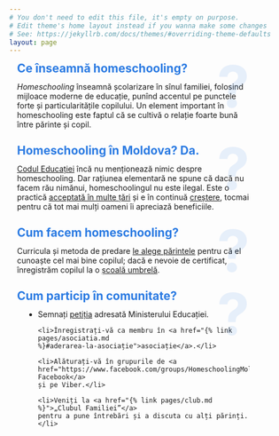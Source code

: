 ```yaml
---
# You don't need to edit this file, it's empty on purpose.
# Edit theme's home layout instead if you wanna make some changes
# See: https://jekyllrb.com/docs/themes/#overriding-theme-defaults
layout: page
---
```


<style>
.post-header {
  display: none;
}

section.blurb {
  margin: 2em 1em 1em;
  max-width: 30em;
  position: relative;
}

section.blurb h2:before {
  content: "?";
  position: absolute;
  right: 0;
  margin-top: -0.1em;
  font-size: 5em;
  font-weight: bold;
  opacity: 0.1;
  line-height: 1;
  pointer-events: none;
}

section.blurb:first-of-type {
  margin-top: 0;
}

section.blurb h2 {
  margin: 0 0 0.25em 0;
  line-height: 1;
  color: #2a7ae2;
}
</style>

<section class="blurb">
  <h2>Ce înseamnă homeschooling?</h2>

  <p><dfn>Homeschooling</dfn> înseamnă școlarizare în sînul familiei, folosind
  mijloace moderne de educație, punînd accentul pe punctele forte și
  particularitățile copilului.  Un element important în homeschooling este
  faptul că se cultivă o relație foarte bună între părinte și copil.</p>
</section>

<section class="blurb">
  <h2>Homeschooling în Moldova? Da.</h2>

  <p><a href="http://lex.justice.md/md/355156/" target="_blank">Codul
  Educației</a> încă nu menționează nimic despre homeschooling. Dar rațiunea
  elementară ne spune că dacă nu facem rău nimănui, homeschoolingul nu este
  ilegal. Este o practică <a href="https://publications.europa.eu/s/kgMm"
  target="_blank">acceptată în multe țări</a> și e în continuă <a
  href="https://en.wikipedia.org/wiki/Homeschooling_international_status_and_statistics"
  target="_blank" >creștere</a>, tocmai pentru că tot mai mulți oameni îi
  apreciază beneficiile.</p>
</section>

<section class="blurb">
  <h2>Cum facem homeschooling?</h2>

  <p>Curricula și metoda de predare <a href="{% link pages/resurse.md %}">le
  alege părintele</a> pentru că el cunoaște cel mai bine copilul; dacă e nevoie
  de certificat, înregistrăm copilul la o <a href="{% link pages/resurse.md
  %}/#școli-online">școală umbrelă</a>.</p>
</section>

<section class="blurb">
  <h2>Cum particip în comunitate?</h2>

  <ul style="margin-left: 1em">
    <li>Semnați <a href="{% link pages/petitie.md %}">petiția</a> adresată
    Ministerului Educației.</li>

    <li>Înregistrați-vă ca membru în <a href="{% link pages/asociatia.md
    %}#aderarea-la-asociație">asociație</a>.</li>

    <li>Alăturați-vă în grupurile de <a
    href="https://www.facebook.com/groups/HomeschoolingMoldova/">pe Facebook</a>
    și pe Viber.</li>

    <li>Veniți la <a href="{% link pages/club.md %}">„Clubul Familiei”</a>
    pentru a pune întrebări și a discuta cu alți părinți.</li>
  </ul>
</section>
